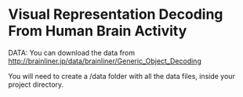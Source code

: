 # Visual Representation Decoding From Human Brain Activity

DATA: You can download the data from http://brainliner.jp/data/brainliner/Generic_Object_Decoding

You will need to create a /data folder with all the data files, inside your project directory.
